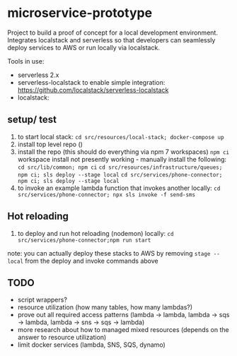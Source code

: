 # microservice-prototype

Project to build a proof of concept for a local development environment.  Integrates localstack and serverless so that developers can seamlessly deploy services to AWS or run locally via localstack.

Tools in use:

- serverless 2.x
- serverless-localstack to enable simple integration: https://github.com/localstack/serverless-localstack
- localstack: 
## setup/ test

1. to start local stack: `cd src/resources/local-stack; docker-compose up`
2. install top level repo ()
3. install the repo (this should do everything via npm 7 workspaces) `npm ci`
   workspace install not presently working - manually install the following:
   `cd src/lib/common; npm ci`
   `cd src/resources/infrastructure/queues; npm ci; sls deploy --stage local`
   `cd src/services/phone-connector; npm ci; sls deploy --stage local`
4. to invoke an example lambda function that invokes another locally: `cd src/services/phone-connector; npx sls invoke -f send-sms`

## Hot reloading

1. to deploy and run hot reloading (nodemon) locally: `cd src/services/phone-connector;npm run start`


note: you can actually deploy these stacks to AWS by removing `stage --local` from the deploy and invoke commands above
## TODO

- script wrappers?
- resource utilization (how many tables, how many lambdas?)
- prove out all required access patterns (lambda -> lambda, lambda -> sqs -> lambda, lambda -> sns -> sqs -> lambda)
- more research about how to managed mixed resources (depends on the answer to resource utilization)
- limit docker services (lambda, SNS, SQS, dynamo)
